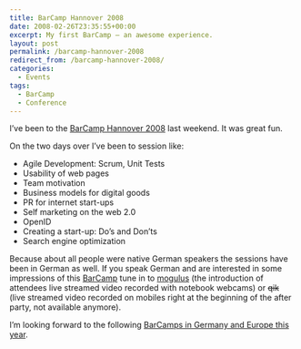 ```yaml
---
title: BarCamp Hannover 2008
date: 2008-02-26T23:35:55+00:00
excerpt: My first BarCamp — an awesome experience.
layout: post
permalink: /barcamp-hannover-2008
redirect_from: /barcamp-hannover-2008/
categories:
  - Events
tags:
  - BarCamp
  - Conference
---
```

I’ve been to the [BarCamp Hannover 2008](https://www.barcamphannover.de/) last weekend. It was great fun.

On the two days over I’ve been to session like:

  * Agile Development: Scrum, Unit Tests
  * Usability of web pages
  * Team motivation
  * Business models for digital goods
  * PR for internet start-ups
  * Self marketing on the web 2.0
  * OpenID
  * Creating a start-up: Do’s and Don’ts
  * Search engine optimization

Because about all people were native German speakers the sessions have been in German as well. If you speak German and are interested in some impressions of this [BarCamp](https://en.wikipedia.org/wiki/BarCamp) tune in to [mogulus](https://original.livestream.com/barcamphannover) (the introduction of attendees live streamed video recorded with notebook webcams) or ~~qik~~ (live streamed video recorded on mobiles right at the beginning of the after party, not available anymore).

I’m looking forward to the following [BarCamps in Germany and Europe this year](http://barcamp.org/).